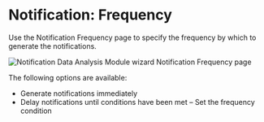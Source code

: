 # Notification: Frequency

Use the Notification Frequency page to specify the frequency by which to generate the notifications.

![Notification Data Analysis Module wizard Notification Frequency page](/img/product_docs/accessanalyzer/11.6/accessanalyzer/admin/analysis/notification/frequency.webp)

The following options are available:

- Generate notifications immediately
- Delay notifications until conditions have been met – Set the frequency condition
